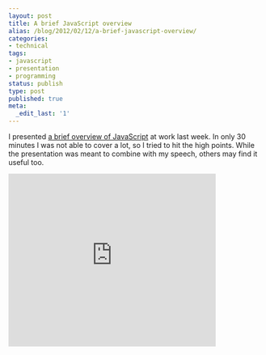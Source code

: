 ```yaml
---
layout: post
title: A brief JavaScript overview
alias: /blog/2012/02/12/a-brief-javascript-overview/
categories:
- technical
tags:
- javascript
- presentation
- programming
status: publish
type: post
published: true
meta:
  _edit_last: '1'
---
```

I presented <a href="https://docs.google.com/present/embed?id=df9bw4hb_115chv28jfg" title="A Brief Overview of JavaScript by Seth Holloway">a brief overview of JavaScript</a> at work last week. In only 30 minutes I was not able to cover a lot, so I tried to hit the high points. While the presentation was meant to combine with my speech, others may find it useful too.

<iframe src="https://docs.google.com/present/embed?id=df9bw4hb_115chv28jfg" frameborder="0" width="410" height="342"></iframe>

